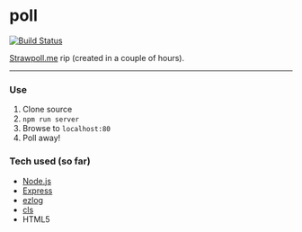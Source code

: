 poll
====

[![Build Status](https://travis-ci.org/opensoars/ezlog.svg?branch=master)](https://travis-ci.org/opensoars/ezlog)

[Strawpoll.me](http://www.strawpoll.me/) rip (created in a couple of hours).


---

### Use
1. Clone source
2. `npm run server`
3. Browse to `localhost:80`
4. Poll away!


### Tech used (so far)
* [Node.js](http://nodejs.org/)
* [Express](http://expressjs.com/)
* [ezlog](https://github.com/opensoars/ezlog)
* [cls](https://github.com/opensoars/cls)
* HTML5



